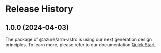 # Release History
    
## 1.0.0 (2024-04-03)

The package of @azure/arm-astro is using our next generation design principles. To learn more, please refer to our documentation [Quick Start](https://aka.ms/js-track2-quickstart).
